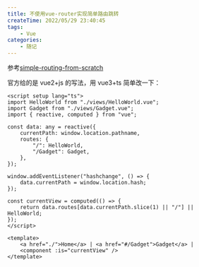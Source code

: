 ```yaml
---
title: 不使用vue-router实现简单路由跳转
createTime: 2022/05/29 23:40:45
tags:
    - Vue
categories:
    - 随记
---
```


参考[simple-routing-from-scratch](https://vuejs.org/guide/scaling-up/routing.html#simple-routing-from-scratch)

官方给的是 vue2+js 的写法，用 vue3+ts 简单改一下：

```vue
<script setup lang="ts">
import HelloWorld from "./views/HelloWorld.vue";
import Gadget from "./views/Gadget.vue";
import { reactive, computed } from "vue";

const data: any = reactive({
    currentPath: window.location.pathname,
    routes: {
        "/": HelloWorld,
        "/Gadget": Gadget,
    },
});

window.addEventListener("hashchange", () => {
    data.currentPath = window.location.hash;
});

const currentView = computed(() => {
    return data.routes[data.currentPath.slice(1) || "/"] || HelloWorld;
});
</script>

<template>
    <a href="./">Home</a> | <a href="#/Gadget">Gadget</a> |
    <component :is="currentView" />
</template>
```
